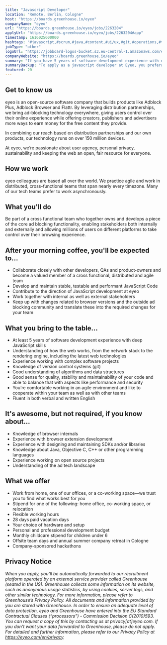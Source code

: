 ```yaml
---
title: "Javascript Developer"
location: "Remote, Berlin, Cologne"
host: "https://boards.greenhouse.io/eyeo"
companyName: "eyeo"
url: "https://boards.greenhouse.io/eyeo/jobs/2263204"
applyUrl: "https://boards.greenhouse.io/eyeo/jobs/2263204#app"
timestamp: 1616025600000
hashtags: "#javascript,#scrum,#java,#content,#ui/ux,#git,#operations,#translation,#English"
jobType: "other"
logoUrl: "https://jobboard-logos-bucket.s3.eu-central-1.amazonaws.com/eyeo"
companyWebsite: "https://boards.greenhouse.io/eyeo"
summary: "If you have 5 years of software development experience with deep JavaScript skills, Eyeo is looking for someone with your skillset."
summaryBackup: "To apply as a javascript developer at Eyeo, you preferably need to have some knowledge of: #javascript, #scrum, #java."
featured: 20
---
```


## Get to know us

eyeo is an open-source software company that builds products like Adblock Plus, Adblock Browser and Flattr. By leveraging distribution partnerships, we bring ad-blocking technology everywhere, giving users control over their online experience while offering creators, publishers and advertisers more ways to earn money for the free content they provide.

In combining our reach based on distribution partnerships and our own products, our technology runs on over 150 million devices.

At eyeo, we’re passionate about user agency, personal privacy, sustainability and keeping the web an open, fair resource for everyone.

## How we work

eyeo colleagues are based all over the world. We practice agile and work in distributed, cross-functional teams that span nearly every timezone. Many of our tech teams prefer to work asynchronously.

## What you'll do

Be part of a cross functional team who together owns and develops a piece of the core ad blocking functionality, enabling stakeholders both internally and externally and allowing millions of users on different platforms to take control over their browsing experience. 

## After your morning coffee, you'll be expected to...

*   Collaborate closely with other developers, QAs and product-owners and become a valued member of a cross functional, distributed and agile team
*   Develop and maintain stable, testable and performant JavaScript Code
*   Contribute to the direction of JavaScript development at eyeo
*   Work together with internal as well as external stakeholders
*   Keep up with changes related to browser versions and the outside ad blocking community and translate these into the required changes for your team

## What you bring to the table...

*   At least 5 years of software development experience with deep JavaScript skills
*   Understanding of how the web works, from the network stack to the rendering engine, including the latest web technologies
*   Experience working with complex software projects
*   Knowledge of version control systems (git)
*   Good understanding of algorithms and data structures
*   Good sense for quality, stability and maintainability of your code and able to balance that with aspects like performance and security
*   You’re comfortable working in an agile environment and like to cooperate within your team as well as with other teams
*   Fluent in both verbal and written English

## It's awesome, but not required, if you know about...

*   Knowledge of browser internals
*   Experience with browser extension development
*   Experience with designing and maintaining SDKs and/or libraries 
*   Knowledge about Java, Objective C, C++ or other programming languages
*   Experience working on open source projects
*   Understanding of the ad tech landscape

## What we offer

*   Work from home, one of our offices, or a co-working space—we trust you to find what works best for you
*   Stipend for one of the following: home office, co-working space, or relocation
*   Flexible working hours
*   28 days paid vacation days
*   Your choice of hardware and setup
*   Personal and professional development budget
*   Monthly childcare stipend for children under 6
*   Offsite team days and annual summer company retreat in Cologne
*   Company-sponsored hackathons

## Privacy Notice

_When you apply, you’ll be automatically forwarded to our recruitment platform operated by an external service provider called Greenhouse (seated in the US). Greenhouse collects some information on its website, such as anonymous usage statistics, by using cookies, server logs, and other similar technology. For more information, please refer to Greenhouse’s Privacy Policy. All documents and information provided by you are stored with Greenhouse. In order to ensure an adequate level of data protection, eyeo and Greenhouse have entered into the EU Standard Contractual Clauses (“processors”) - Commission Decision C(2010)593. You can request a copy of this by contacting us at privacy\[at\]eyeo.com. If you don’t want your data forwarded to Greenhouse, please do not apply. For detailed and further information, please refer to our Privacy Policy at https://eyeo.com/en/privacy._
